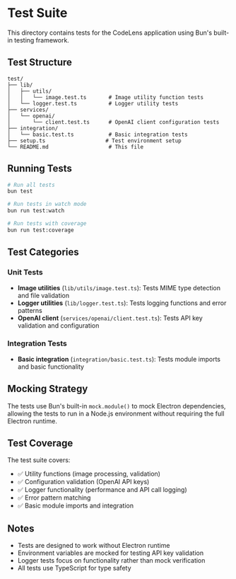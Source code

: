 # Test Suite

This directory contains tests for the CodeLens application using Bun's built-in testing framework.

## Test Structure

```
test/
├── lib/
│   ├── utils/
│   │   └── image.test.ts       # Image utility function tests
│   └── logger.test.ts          # Logger utility tests
├── services/
│   └── openai/
│       └── client.test.ts      # OpenAI client configuration tests
├── integration/
│   └── basic.test.ts           # Basic integration tests
├── setup.ts                   # Test environment setup
└── README.md                   # This file
```

## Running Tests

```bash
# Run all tests
bun test

# Run tests in watch mode
bun run test:watch

# Run tests with coverage
bun run test:coverage
```

## Test Categories

### Unit Tests
- **Image utilities** (`lib/utils/image.test.ts`): Tests MIME type detection and file validation
- **Logger utilities** (`lib/logger.test.ts`): Tests logging functions and error patterns
- **OpenAI client** (`services/openai/client.test.ts`): Tests API key validation and configuration

### Integration Tests
- **Basic integration** (`integration/basic.test.ts`): Tests module imports and basic functionality

## Mocking Strategy

The tests use Bun's built-in `mock.module()` to mock Electron dependencies, allowing the tests to run in a Node.js environment without requiring the full Electron runtime.

## Test Coverage

The test suite covers:
- ✅ Utility functions (image processing, validation)
- ✅ Configuration validation (OpenAI API keys)
- ✅ Logger functionality (performance and API call logging)
- ✅ Error pattern matching
- ✅ Basic module imports and integration

## Notes

- Tests are designed to work without Electron runtime
- Environment variables are mocked for testing API key validation
- Logger tests focus on functionality rather than mock verification
- All tests use TypeScript for type safety